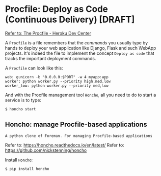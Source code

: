 # Procfile: Deploy as Code (Continuous Delivery) [DRAFT]

[Refer to: The Procfile - Heroku Dev Center](https://devcenter.heroku.com/articles/procfile)

A `Procfile` is a file remembers that the _commands_ you usually type by hands to deploy your web application like Django, Flask and such WebApp projects.
It's indeed the file to implement the concept `Deploy as code` that tracks the important deployment commands.

A `Procfile` can look like this:
```Procfile
web: gunicorn -b "0.0.0.0:$PORT" -w 4 myapp:app
worker: python worker.py --priority high,med,low
worker_low: python worker.py --priority med,low
```

And with the Procfile management tool `Honcho`, all you need to do to start a service is to type:
```sh
$ honcho start
```

## Honcho: manage Procfile-based applications
`A python clone of Foreman. For managing Procfile-based applications`

Refer to: https://honcho.readthedocs.io/en/latest/
Refer to: https://github.com/nickstenning/honcho

Install `Honcho`:
```sh
$ pip install honcho
```
